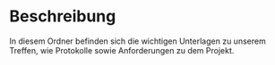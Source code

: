 # Beschreibung

In diesem Ordner befinden sich die wichtigen Unterlagen zu unserem Treffen, wie Protokolle sowie Anforderungen zu dem Projekt.
